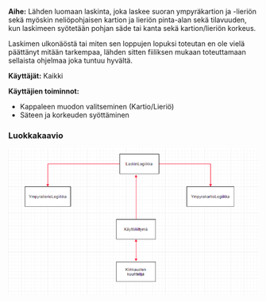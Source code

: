 **Aihe:** Lähden luomaan laskinta, joka laskee suoran ympyräkartion ja -lieriön sekä myöskin neliöpohjaisen kartion ja lieriön pinta-alan sekä tilavuuden, kun laskimeen syötetään pohjan säde tai kanta sekä kartion/lieriön korkeus.

Laskimen ulkonäöstä tai miten sen loppujen lopuksi toteutan en ole vielä päättänyt mitään tarkempaa, lähden sitten fiiliksen mukaan toteuttamaan sellaista ohjelmaa joka tuntuu hyvältä.

**Käyttäjät:** Kaikki 

**Käyttäjien toiminnot:**
- Kappaleen muodon valitseminen (Kartio/Lieriö)
- Säteen ja korkeuden syöttäminen


### Luokkakaavio

![Luokkakaavio](luokkakaavio.png)

